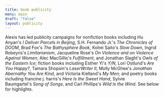 ```yaml
---
title: book publicity
menu: main
draft: "false"
layout: publicity
---
```

Alexis has led publicity campaigns for nonfiction books including Hu Anyan's *I Deliver Parcels in Beijing*, S.H. Fernando Jr.'s *The Chronicles of DOOM*, Brad Fox's *The Bathysphere Book*, Kohei Saito's *Slow Down*, Ingrid Robeyns's *Limitarianism*, Jacqueline Rose's *On Violence and on Violence Against Women*, Alec MacGillis's *Fulfillment*, and Jonathan Slaght's *Owls of the Eastern Ice*; fiction books including Esther Yi's *Y/N*, Lori Ostlund's *Are You Happy?*, Tamara Shopsin's *LaserWriter II*, Molly McGhee's *Jonathan Abernathy You Are Kind*, and Victoria Kielland's *My Men*; and poetry books including francine j. harris's *Here Is the Sweet Hand*, Sylvie Baumgartel's *Song of Songs*, and Carl Phillips's *Wild Is the Wind*. See below for highlights.
